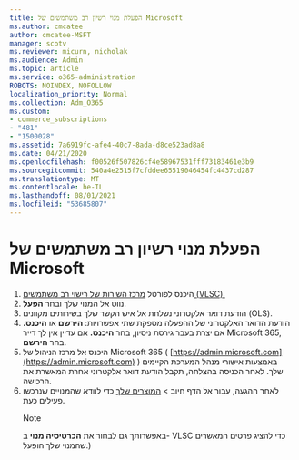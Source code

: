 ```yaml
---
title: הפעלת מנוי רשיון רב משתמשים של Microsoft
ms.author: cmcatee
author: cmcatee-MSFT
manager: scotv
ms.reviewer: micurn, nicholak
ms.audience: Admin
ms.topic: article
ms.service: o365-administration
ROBOTS: NOINDEX, NOFOLLOW
localization_priority: Normal
ms.collection: Adm_O365
ms.custom:
- commerce_subscriptions
- "481"
- "1500028"
ms.assetid: 7a6919fc-afe4-40c7-8ada-d8ce523ad8a8
ms.date: 04/21/2020
ms.openlocfilehash: f00526f507826cf4e58967531fff73183461e3b9
ms.sourcegitcommit: 540a4e2515f7cfddee65519046454fc4437cd287
ms.translationtype: MT
ms.contentlocale: he-IL
ms.lasthandoff: 08/01/2021
ms.locfileid: "53685807"
---
```

# <a name="activating-a-microsoft-volume-license-subscription"></a>הפעלת מנוי רשיון רב משתמשים של Microsoft

1. היכנס לפורטל [מרכז השירות של רישוי רב משתמשים (VLSC).](https://go.microsoft.com/fwlink/p/?LinkId=329762)
2. נווט אל המנוי שלך ובחר **הפעל**.
3. הודעת דואר אלקטרוני נשלחת אל איש הקשר שלך בשירותים מקוונים (OLS).
4. הודעת הדואר האלקטרוני של ההפעלה מספקת שתי אפשרויות: **הירשם** או **היכנס.** אם יצרת בעבר גירסת ניסיון, בחר **היכנס.** אם עדיין אין לך דייר Microsoft 365, בחר **הירשם**.
5. היכנס אל מרכז הניהול של Microsoft 365 ( [https://admin.microsoft.com](https://admin.microsoft.com) ) באמצעות אישורי מנהל המערכת הקיימים שלך. לאחר הכניסה בהצלחה, תקבל הודעת דואר אלקטרוני אחרת המאשרת את הרכישה.
6. לאחר ההגעה, עבור אל  הדף חיוב \> [המוצרים שלך](https://go.microsoft.com/fwlink/p/?linkid=842054) כדי לוודא שהמנויים שנרכשו פעילים כעת. 
    > [!NOTE]
    > באפשרותך גם לבחור את **הכרטיסיה מנוי** ב- VLSC כדי להציג פרטים המאשרים שהמנוי שלך הופעל.)
